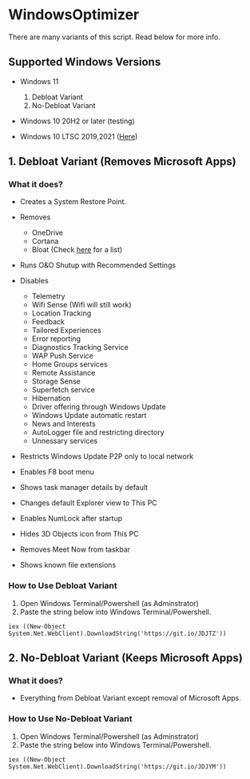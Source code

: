 # WindowsOptimizer
There are many variants of this script. Read below for more info.



## Supported Windows Versions
- Windows 11
    1. Debloat Variant
    2. No-Debloat Variant

- Windows 10 20H2 or later (testing)

- Windows 10 LTSC 2019,2021 ([Here](https://github.com/haridhayal11/WindowsOptimizer/tree/win10-ltsc))

## 1. Debloat Variant (Removes Microsoft Apps)

### What it does?
- Creates a System Restore Point.
- Removes 
    - OneDrive
    - Cortana
    - Bloat (Check [here](https://github.com/haridhayal11/WindowsOptimizer/blob/main/optimizer.ps1#L84) for a list)
- Runs O&O Shutup with Recommended Settings
- Disables 
    - Telemetry
    - Wifi Sense (Wifi will still work)
    - Location Tracking
    - Feedback
    - Tailored Experiences
    - Error reporting
    - Diagnostics Tracking Service
    - WAP Push Service
    - Home Groups services
    - Remote Assistance
    - Storage Sense
    - Superfetch service
    - Hibernation
    - Driver offering through Windows Update
    - Windows Update automatic restart
    - News and Interests
    - AutoLogger file and restricting directory
    - Unnessary services

- Restricts Windows Update P2P only to local network    
- Enables F8 boot menu
- Shows task manager details by default
- Changes default Explorer view to This PC
- Enables NumLock after startup
- Hides 3D Objects icon from This PC
- Removes Meet Now from taskbar
- Shows known file extensions

### How to Use Debloat Variant
1. Open Windows Terminal/Powershell (as Adminstrator)
2. Paste the string below into Windows Terminal/Powershell.
```
iex ((New-Object System.Net.WebClient).DownloadString('https://git.io/JDJTZ'))
```


## 2. No-Debloat Variant (Keeps Microsoft Apps)

### What it does?
- Everything from Debloat Variant except removal of Microsoft Apps.

### How to Use No-Debloat Variant
1. Open Windows Terminal/Powershell (as Adminstrator)
2. Paste the string below into Windows Terminal/Powershell.
```
iex ((New-Object System.Net.WebClient).DownloadString('https://git.io/JDJYM'))
```
